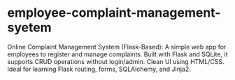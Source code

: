 # employee-complaint-management-syetem
Online Complaint Management System (Flask-Based): A simple web app for employees to register and manage complaints. Built with Flask and SQLite, it supports CRUD operations without login/admin. Clean UI using HTML/CSS. Ideal for learning Flask routing, forms, SQLAlchemy, and Jinja2.
